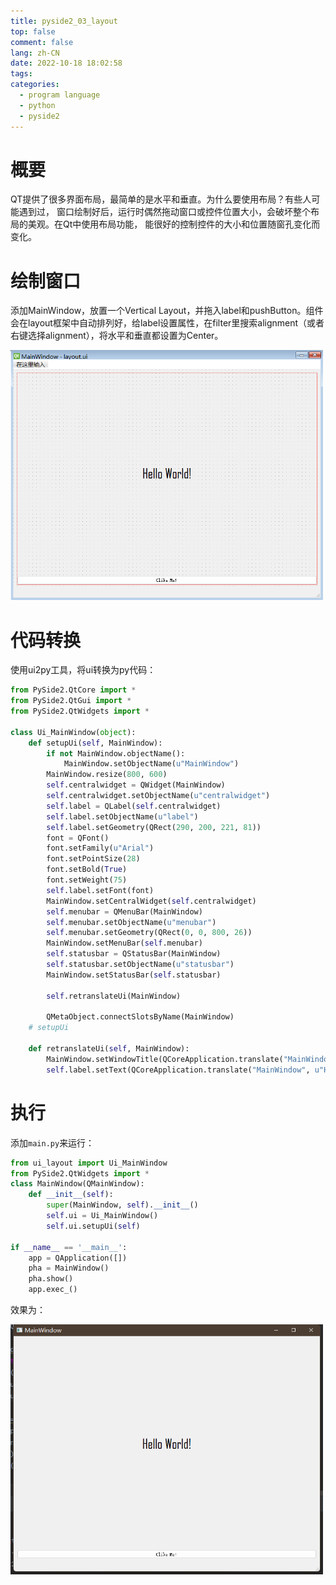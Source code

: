 ```yaml
---
title: pyside2_03_layout
top: false
comment: false
lang: zh-CN
date: 2022-10-18 18:02:58
tags:
categories:
  - program language
  - python
  - pyside2
---
```


# 概要

QT提供了很多界面布局，最简单的是水平和垂直。为什么要使用布局？有些人可能遇到过， 窗口绘制好后，运行时偶然拖动窗口或控件位置大小，会破坏整个布局的美观。在Qt中使用布局功能， 能很好的控制控件的大小和位置随窗孔变化而变化。

# 绘制窗口

添加MainWindow，放置一个Vertical Layout，并拖入label和pushButton。组件会在layout框架中自动排列好，给label设置属性，在filter里搜索alignment（或者右键选择alignment），将水平和垂直都设置为Center。

<img src="./pyside2-03-layout\figure1.jpg" width=500 height=400/>

# 代码转换

使用ui2py工具，将ui转换为py代码：

```python
from PySide2.QtCore import *
from PySide2.QtGui import *
from PySide2.QtWidgets import *

class Ui_MainWindow(object):
    def setupUi(self, MainWindow):
        if not MainWindow.objectName():
            MainWindow.setObjectName(u"MainWindow")
        MainWindow.resize(800, 600)
        self.centralwidget = QWidget(MainWindow)
        self.centralwidget.setObjectName(u"centralwidget")
        self.label = QLabel(self.centralwidget)
        self.label.setObjectName(u"label")
        self.label.setGeometry(QRect(290, 200, 221, 81))
        font = QFont()
        font.setFamily(u"Arial")
        font.setPointSize(28)
        font.setBold(True)
        font.setWeight(75)
        self.label.setFont(font)
        MainWindow.setCentralWidget(self.centralwidget)
        self.menubar = QMenuBar(MainWindow)
        self.menubar.setObjectName(u"menubar")
        self.menubar.setGeometry(QRect(0, 0, 800, 26))
        MainWindow.setMenuBar(self.menubar)
        self.statusbar = QStatusBar(MainWindow)
        self.statusbar.setObjectName(u"statusbar")
        MainWindow.setStatusBar(self.statusbar)

        self.retranslateUi(MainWindow)

        QMetaObject.connectSlotsByName(MainWindow)
    # setupUi

    def retranslateUi(self, MainWindow):
        MainWindow.setWindowTitle(QCoreApplication.translate("MainWindow", u"MainWindow", None))
        self.label.setText(QCoreApplication.translate("MainWindow", u"Hello world!", None))
```

# 执行

添加`main.py`来运行：

```python
from ui_layout import Ui_MainWindow
from PySide2.QtWidgets import *
class MainWindow(QMainWindow):
    def __init__(self):
        super(MainWindow, self).__init__()
        self.ui = Ui_MainWindow()
        self.ui.setupUi(self)

if __name__ == '__main__':
    app = QApplication([])
    pha = MainWindow()
    pha.show()
    app.exec_()
```

效果为：

<img src="./pyside2-03-layout\figure2.jpg" width=500 height=400/>
